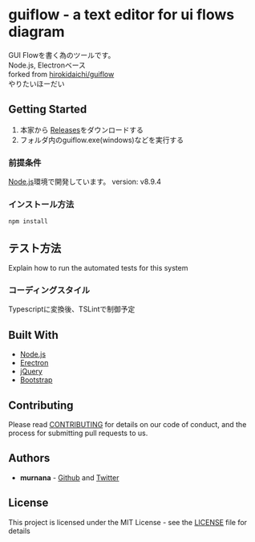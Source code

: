 # guiflow - a text editor for ui flows diagram

GUI Flowを書く為のツールです。  
Node.js, Electronベース  
forked from [hirokidaichi/guiflow](https://github.com/hirokidaichi/guiflow)  
やりたいほーだい  



## Getting Started

1. 本家から [Releases](https://github.com/hirokidaichi/guiflow/releases)をダウンロードする
2. フォルダ内のguiflow.exe(windows)などを実行する



### 前提条件

[Node.js](https://nodejs.org/ja/)環境で開発しています。
version: v8.9.4


### インストール方法

```
npm install
```


## テスト方法

Explain how to run the automated tests for this system

### コーディングスタイル

Typescriptに変換後、TSLintで制御予定






## Built With

* [Node.js](https://nodejs.org/ja/)
* [Erectron](https://electronjs.org/)
* [jQuery](https://jquery.com/)
* [Bootstrap](https://getbootstrap.com/)

## Contributing

Please read [CONTRIBUTING](.github/CONTRIBUTING.md) for details on our code of conduct, and the process for submitting pull requests to us.

## Authors

* **murnana** - [Github](https://github.com/murnana) and [Twitter](https://twitter.com/murnana)

## License

This project is licensed under the MIT License - see the [LICENSE](LICENSE) file for details

